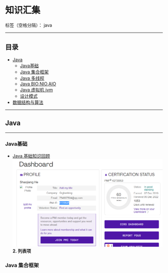 ﻿# 知识汇集

标签（空格分隔）： java

---
## 目录

* [Java](#java)
  * [Java基础](#java基础)
  * [Java 集合框架](#java-集合框架)
  * [Java 多线程](#java-多线程)
  * [Java BIO,NIO,AIO](#java-bionioaio)
  * [Java 虚拟机 jvm](#java-虚拟机-jvm)
  * [设计模式](#设计模式)
* [数据结构与算法](#数据结构与算法)

----------
## Java
----------
### Java基础
* [Java 基础知识回顾](https://github.com/heshaojiang/mydoc/blob/master/java相关/Java基础知识.md)
![mahua](png/pmp.png)
**2. 列表项**



### Java 集合框架